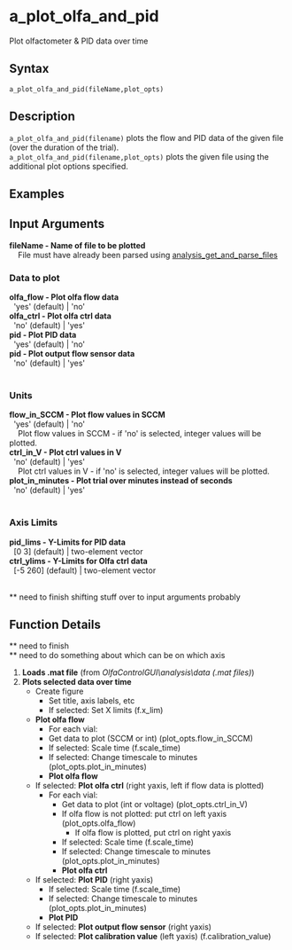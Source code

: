 # a_plot_olfa_and_pid
Plot olfactometer & PID data over time

## Syntax
`a_plot_olfa_and_pid(fileName,plot_opts)`  

## Description
`a_plot_olfa_and_pid(filename)` plots the flow and PID data of the given file (over the duration of the trial).  
`a_plot_olfa_and_pid(filename,plot_opts)` plots the given file using the additional plot options specified.  


## Examples




## Input Arguments


**fileName - Name of file to be plotted**  
&nbsp;&nbsp;&nbsp;&nbsp;File must have already been parsed using [analysis_get_and_parse_files](analysis_get_and_parse_files.md)


### Data to plot
**olfa_flow - Plot olfa flow data**  
&nbsp;&nbsp;'yes' (default) | 'no'  
**olfa_ctrl - Plot olfa ctrl data**  
&nbsp;&nbsp;'no' (default) | 'yes'  
**pid - Plot PID data**  
&nbsp;&nbsp;'yes' (default) | 'no'  
**pid - Plot output flow sensor data**  
&nbsp;&nbsp;'no' (default) | 'yes'  
<br>

### Units  
**flow_in_SCCM - Plot flow values in SCCM**  
&nbsp;&nbsp;'yes' (default) | 'no'  
&nbsp;&nbsp;&nbsp;&nbsp;Plot flow values in SCCM - if 'no' is selected, integer values will be plotted.  
**ctrl_in_V - Plot ctrl values in V**  
&nbsp;&nbsp;'no' (default) | 'yes'  
&nbsp;&nbsp;&nbsp;&nbsp;Plot ctrl values in V - if 'no' is selected, integer values will be plotted.  
**plot_in_minutes - Plot trial over minutes instead of seconds**  
&nbsp;&nbsp;'no' (default) | 'yes'  
<br>

### Axis Limits  
**pid_lims - Y-Limits for PID data**  
&nbsp;&nbsp;[0 3] (default) | two-element vector  
**ctrl_ylims - Y-Limits for Olfa ctrl data**  
&nbsp;&nbsp;[-5 260] (default) | two-element vector  
<br>

** need to finish shifting stuff over to input arguments probably
<br>


## Function Details
** need to finish  
** need to do something about which can be on which axis  

1. **Loads .mat file** (from *OlfaControlGUI\analysis\data (.mat files)*)
2. **Plots selected data over time**
	- Create figure
		- Set title, axis labels, etc
		- If selected: Set X limits (f.x_lim)
	- **Plot olfa flow**
		- For each vial:
		- Get data to plot (SCCM or int) (plot_opts.flow_in_SCCM)
		- If selected: Scale time (f.scale_time)
		- If selected: Change timescale to minutes (plot_opts.plot_in_minutes)
		- **Plot olfa flow**
	- If selected: **Plot olfa ctrl** (right yaxis, left if flow data is plotted)
		- For each vial:
			- Get data to plot (int or voltage) (plot_opts.ctrl_in_V)
			- If olfa flow is not plotted: put ctrl on left yaxis (plot_opts.olfa_flow)
				- If olfa flow is plotted, put ctrl on right yaxis
			- If selected: Scale time (f.scale_time)
			- If selected: Change timescale to minutes (plot_opts.plot_in_minutes)
			- **Plot olfa ctrl**
	- If selected: **Plot PID** (right yaxis)
		- If selected: Scale time (f.scale_time)
		- If selected: Change timescale to minutes (plot_opts.plot_in_minutes)
		- **Plot PID**
	- If selected: **Plot output flow sensor** (right yaxis)
	- If selected: **Plot calibration value** (left yaxis) (f.calibration_value)

